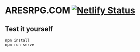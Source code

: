 # ARESRPG.COM [![Netlify Status](https://api.netlify.com/api/v1/badges/f2c76454-b0de-4308-b250-abe738be1af4/deploy-status)](https://app.netlify.com/sites/aresrpg/deploys)

## Test it yourself
```
npm install
npm run serve

```
